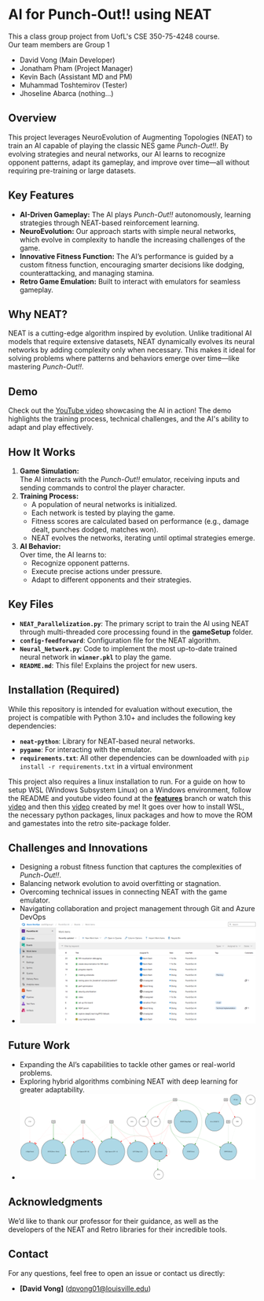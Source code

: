 # **AI for Punch-Out!! using NEAT**

This a class group project from UofL's CSE 350-75-4248 course.<br>
Our team members are Group 1<br>
- David Vong (Main Developer)
- Jonatham Pham (Project Manager)
- Kevin Bach (Assistant MD and PM)
- Muhammad Toshtemirov (Tester)
- Jhoseline Abarca (nothing...)


## **Overview**  
This project leverages NeuroEvolution of Augmenting Topologies (NEAT) to train an AI capable of playing the classic NES game *Punch-Out!!*. By evolving strategies and neural networks, our AI learns to recognize opponent patterns, adapt its gameplay, and improve over time—all without requiring pre-training or large datasets.  

## **Key Features**  
- **AI-Driven Gameplay:** The AI plays *Punch-Out!!* autonomously, learning strategies through NEAT-based reinforcement learning.  
- **NeuroEvolution:** Our approach starts with simple neural networks, which evolve in complexity to handle the increasing challenges of the game.  
- **Innovative Fitness Function:** The AI’s performance is guided by a custom fitness function, encouraging smarter decisions like dodging, counterattacking, and managing stamina.  
- **Retro Game Emulation:** Built to interact with emulators for seamless gameplay.  

## **Why NEAT?**  
NEAT is a cutting-edge algorithm inspired by evolution. Unlike traditional AI models that require extensive datasets, NEAT dynamically evolves its neural networks by adding complexity only when necessary. This makes it ideal for solving problems where patterns and behaviors emerge over time—like mastering *Punch-Out!!*.  

## **Demo**  
Check out the [YouTube video](https://youtu.be/Ip3LPCP3ccA) showcasing the AI in action! The demo highlights the training process, technical challenges, and the AI's ability to adapt and play effectively.  

## **How It Works**  
1. **Game Simulation:**  
   The AI interacts with the *Punch-Out!!* emulator, receiving inputs and sending commands to control the player character.  
2. **Training Process:**  
   - A population of neural networks is initialized.  
   - Each network is tested by playing the game.  
   - Fitness scores are calculated based on performance (e.g., damage dealt, punches dodged, matches won).  
   - NEAT evolves the networks, iterating until optimal strategies emerge.  
3. **AI Behavior:**  
   Over time, the AI learns to:  
   - Recognize opponent patterns.  
   - Execute precise actions under pressure.  
   - Adapt to different opponents and their strategies.  

## **Key Files**  
- **`NEAT_Parallelization.py`**: The primary script to train the AI using NEAT through multi-threaded core processing found in the **gameSetup** folder.
- **`config-feedforward`**: Configuration file for the NEAT algorithm.  
- **`Neural_Network.py`**: Code to implement the most up-to-date trained neural network in **`winner.pkl`** to play the game.
- **`README.md`**: This file! Explains the project for new users.  

## **Installation (Required)**  
While this repository is intended for evaluation without execution, the project is compatible with Python 3.10+ and includes the following key dependencies:  
- **`neat-python`**: Library for NEAT-based neural networks.  
- **`pygame`**: For interacting with the emulator.  
- **`requirements.txt`**: All other dependencies can be downloaded with `pip install -r requirements.txt` in a virtual environment

This project also requires a linux installation to run. For a guide on how to setup WSL (Windows Subsystem Linux) on a Windows environment, follow the README and youtube video found at the [**features**](https://github.com/dvong1/PunchOut-RL/tree/features) branch or watch this [video](https://youtu.be/h5RGrSQpR2E) and then this [video](https://youtu.be/Ip3LPCP3ccA) created by me! It goes over how to install WSL, the necessary python packages, linux packages and how to move the ROM and gamestates into the retro site-package folder.


## **Challenges and Innovations**  
- Designing a robust fitness function that captures the complexities of *Punch-Out!!*.  
- Balancing network evolution to avoid overfitting or stagnation.  
- Overcoming technical issues in connecting NEAT with the game emulator.
- Navigating collaboration and project management through Git and Azure DevOps
- ![Azure DevOps Board](assets/ADO.PNG)

## **Future Work**  
- Expanding the AI’s capabilities to tackle other games or real-world problems.  
- Exploring hybrid algorithms combining NEAT with deep learning for greater adaptability.
- ![Neural Network Graph](assets/Digraph.gv.png)

## **Acknowledgments**  
We’d like to thank our professor for their guidance, as well as the developers of the NEAT and Retro libraries for their incredible tools.  

## **Contact**  
For any questions, feel free to open an issue or contact us directly:  
- **[David Vong]** (dpvong01@louisville.edu)  

